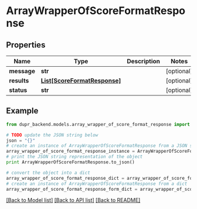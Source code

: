 # ArrayWrapperOfScoreFormatResponse


## Properties
Name | Type | Description | Notes
------------ | ------------- | ------------- | -------------
**message** | **str** |  | [optional] 
**results** | [**List[ScoreFormatResponse]**](ScoreFormatResponse.md) |  | [optional] 
**status** | **str** |  | [optional] 

## Example

```python
from dupr_backend.models.array_wrapper_of_score_format_response import ArrayWrapperOfScoreFormatResponse

# TODO update the JSON string below
json = "{}"
# create an instance of ArrayWrapperOfScoreFormatResponse from a JSON string
array_wrapper_of_score_format_response_instance = ArrayWrapperOfScoreFormatResponse.from_json(json)
# print the JSON string representation of the object
print ArrayWrapperOfScoreFormatResponse.to_json()

# convert the object into a dict
array_wrapper_of_score_format_response_dict = array_wrapper_of_score_format_response_instance.to_dict()
# create an instance of ArrayWrapperOfScoreFormatResponse from a dict
array_wrapper_of_score_format_response_form_dict = array_wrapper_of_score_format_response.from_dict(array_wrapper_of_score_format_response_dict)
```
[[Back to Model list]](../README.md#documentation-for-models) [[Back to API list]](../README.md#documentation-for-api-endpoints) [[Back to README]](../README.md)


